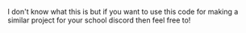 I don't know what this is but if you want to use this code for making a similar project for your school discord then feel free to!
